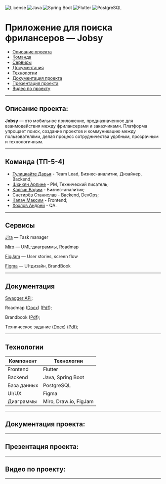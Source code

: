 ![License](https://img.shields.io/badge/license-MIT-blue.svg)
![Java](https://img.shields.io/badge/Java-17+-red)
![Spring Boot](https://img.shields.io/badge/SpringBoot-3.4.3-brightgreen)
![Flutter](https://img.shields.io/badge/Flutter-%E2%9D%A4-blue)
![PostgreSQL](https://img.shields.io/badge/PostgreSQL-%3E%3D13-blue)

# Приложение для поиска фрилансеров — Jobsy

- [Описание проекта](#описание-проекта)
- [Команда](#команда-тп-5-4)
- [Сервисы](#сервисы)
- [Документация](#документация)
- [Технологии](#технологии)
- [Документация проекта](#документация-проекта)
- [Презентация проекта](#презентация-проекта)
- [Видео по проекту](#видео-по-проекту)

---

## Описание проекта:

**Jobsy** — это мобильное приложение, предназначенное для взаимодействия между фрилансерами и заказчиками. Платформа упрощает поиск, создание проектов и коммуникацию между пользователями, делая процесс сотрудничества удобным, прозрачным и технологичным.

---

## Команда (ТП-5-4)

- [Тулицкайте Дарья](https://github.com/Jonnnnh) - Team Lead, Бизнес-аналитик, Дизайнер, Backend;
- [Шхикян Арпине](https://github.com/nebula3879) - PM, Технический писатель;
- [Калгин Вадим](https://github.com/r00fer) - Бизнес-аналитик;
- [Снегирёв Станислав](https://github.com/Sta22yan) - Backend, DevOps;
- [Калач Максим](https://github.com/exactly228) - Frontend;
- [Хохлов Андрей](https://github.com/Wonder010) - QA.

---

## Сервисы

[Jira](https://sharpine985.atlassian.net/jira/software/projects/SCRUM/list) — Task manager

[Miro](https://miro.com/welcomeonboard/MGFlM0NDUzk5U1VmTWs3b25wVURXMkp2MG00ajdUU1BFYjh5U2xkR0JuUDNWTG1PRVd1dUVmSm9XMlRQeHNmWUprRVZQaXR3ZFNpNjF6cmxJYSt0L085VnRyakFOVlFyUHhMblExQVdDQ2luZW5MUm00MllCWmgyNHd0TDJxVVJBd044SHFHaVlWYWk0d3NxeHNmeG9BPT0hdjE=?share_link_id=24772151417) — UML-диаграммы, Roadmap

[FigJam](https://www.figma.com/board/AVAnDj6tfFRpa8TLdWko5z/user-stories?node-id=0-1&p=f&t=5K5WzRIoQg2yvfJ0-0)  — User stories, screen flow

[Figma](https://www.figma.com/design/sYByAI9wSNtRy55wFDQigA/Jobsy?node-id=0-1&p=f&t=Gmeb8PQwZ2Dg0fhU-0) — UI-дизайн, BrandBook

---

## Документация

[Swagger API](https://petstore.swagger.io/?url=https://raw.githubusercontent.com/Jonnnnh/jobsy-server/refs/heads/master/docs/swagger.yaml);

Roadmap ([Docx](?)) ([Pdf](?));

Brandbook ([Pdf](https://github.com/TP-Jobsy/jobsy-docs/blob/main/presentation/BrandBook.pdf));

Техническое задание ([Docx](?)) ([Pdf](?));

---

## Технологии

| Компонент     | Технологии            |
|---------------|-----------------------|
| Frontend      | Flutter               |
| Backend       | Java, Spring Boot     |
| База данных   | PostgreSQL            |
| UI/UX         | Figma                 |
| Диаграммы     | Miro, Draw.io, FigJam |

---

## Документация проекта:

---

## Презентация проекта:

---

## Видео по проекту:

---
